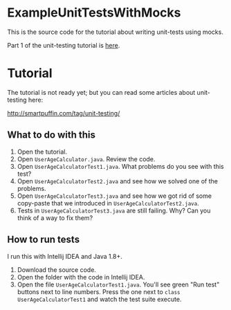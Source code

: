 # ExampleUnitTestsWithMocks

This is the source code for the tutorial about writing unit-tests using mocks.

Part 1 of the unit-testing tutorial is [here](https://github.com/ice-lenor/ExampleUnitTests).

# Tutorial

The tutorial is not ready yet; but you can read some articles about unit-testing here:

http://smartpuffin.com/tag/unit-testing/


## What to do with this
1. Open the tutorial.
1. Open `UserAgeCalculator.java`. Review the code.
1. Open `UserAgeCalculatorTest1.java`. What problems do you see with this test?
1. Open `UserAgeCalculatorTest2.java` and see how we solved one of the problems.
1. Open `UserAgeCalculatorTest3.java` and see how we got rid of some copy-paste that we introduced in `UserAgeCalculatorTest2.java`.
1. Tests in `UserAgeCalculatorTest3.java` are still failing. Why? Can you think of a way to fix them?

## How to run tests
I run this with Intellij IDEA and Java 1.8+.
1. Download the source code.
2. Open the folder with the code in Intellij IDEA.
3. Open the file `UserAgeCalculatorTest1.java`. You'll see green "Run test" buttons next to line numbers. Press the one next to `class UserAgeCalculatorTest1` and watch the test suite execute.
